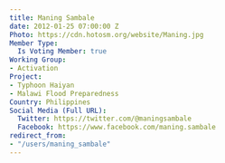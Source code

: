 ```yaml
---
title: Maning Sambale
date: 2012-01-25 07:00:00 Z
Photo: https://cdn.hotosm.org/website/Maning.jpg
Member Type:
  Is Voting Member: true
Working Group:
- Activation
Project:
- Typhoon Haiyan
- Malawi Flood Preparedness
Country: Philippines
Social Media (Full URL):
  Twitter: https://twitter.com/@maningsambale
  Facebook: https://www.facebook.com/maning.sambale
redirect_from:
- "/users/maning_sambale"
---
```


